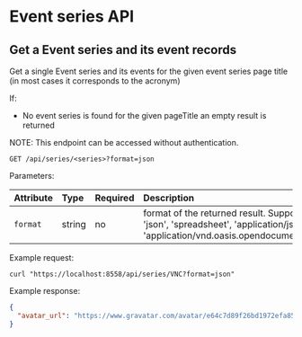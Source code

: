 # Event series API 


## Get a Event series and its event records

Get a single Event series and its events for the given event series page title (in most cases it corresponds to the acronym)

If:

- No event series is found for the given pageTitle an empty result is returned

NOTE:
This endpoint can be accessed without authentication.

```plaintext
GET /api/series/<series>?format=json
```

Parameters:

| Attribute | Type    | Required | Description                                                                                                                             |
|:----------|:--------|:---------|:----------------------------------------------------------------------------------------------------------------------------------------|
| `format`   | string  | no      | format of the returned result. Supported options: 'json', 'spreadsheet', 'application/json', 'application/vnd.oasis.opendocument.spreadsheet'|

Example request:

```shell
curl "https://localhost:8558/api/series/VNC?format=json"
```

Example response:

```json
{
  "avatar_url": "https://www.gravatar.com/avatar/e64c7d89f26bd1972efa854d13d7dd61?s=64&d=identicon"
}
```
